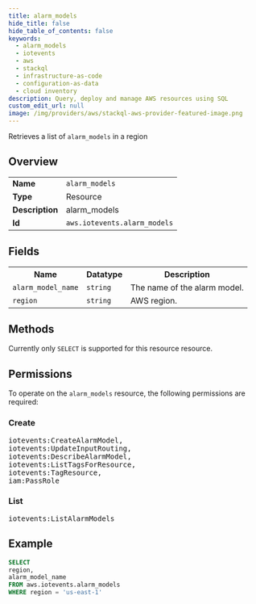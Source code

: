 ```yaml
---
title: alarm_models
hide_title: false
hide_table_of_contents: false
keywords:
  - alarm_models
  - iotevents
  - aws
  - stackql
  - infrastructure-as-code
  - configuration-as-data
  - cloud inventory
description: Query, deploy and manage AWS resources using SQL
custom_edit_url: null
image: /img/providers/aws/stackql-aws-provider-featured-image.png
---
```

Retrieves a list of <code>alarm_models</code> in a region

## Overview
<table><tbody>
<tr><td><b>Name</b></td><td><code>alarm_models</code></td></tr>
<tr><td><b>Type</b></td><td>Resource</td></tr>
<tr><td><b>Description</b></td><td>alarm_models</td></tr>
<tr><td><b>Id</b></td><td><code>aws.iotevents.alarm_models</code></td></tr>
</tbody></table>

## Fields
<table><tbody>
<tr><th>Name</th><th>Datatype</th><th>Description</th></tr>
<tr><td><code>alarm_model_name</code></td><td><code>string</code></td><td>The name of the alarm model.</td></tr>
<tr><td><code>region</code></td><td><code>string</code></td><td>AWS region.</td></tr>

</tbody></table>

## Methods
Currently only <code>SELECT</code> is supported for this resource resource.

## Permissions

To operate on the <code>alarm_models</code> resource, the following permissions are required:

### Create
<pre>
iotevents:CreateAlarmModel,
iotevents:UpdateInputRouting,
iotevents:DescribeAlarmModel,
iotevents:ListTagsForResource,
iotevents:TagResource,
iam:PassRole</pre>

### List
<pre>
iotevents:ListAlarmModels</pre>


## Example
```sql
SELECT
region,
alarm_model_name
FROM aws.iotevents.alarm_models
WHERE region = 'us-east-1'
```
